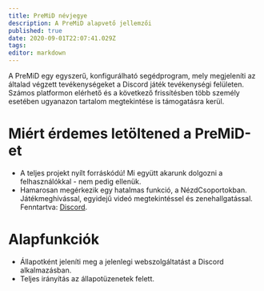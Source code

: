 ```yaml
---
title: PreMiD névjegye
description: A PreMiD alapvető jellemzői
published: true
date: 2020-09-01T22:07:41.029Z
tags:
editor: markdown
---
```


A PreMiD egy egyszerű, konfigurálható segédprogram, mely megjeleníti az általad végzett tevékenységeket a Discord játék tevékenységi felületen. Számos platformon elérhető és a következő frissítésben több személy esetében ugyanazon tartalom megtekintése is támogatásra kerül.

# Miért érdemes letöltened a PreMiD-et
- A teljes projekt nyílt forráskódú! Mi együtt akarunk dolgozni a felhasználókkal - nem pedig ellenük.
- Hamarosan megérkezik egy hatalmas funkció, a NézdCsoportokban. Játékmeghívással, egyidejű videó megtekintéssel és zenehallgatással. Fenntartva: [Discord](https://discordapp.com/).

# Alapfunkciók
- Állapotként jeleníti meg a jelenlegi webszolgáltatást a Discord alkalmazásban.
- Teljes irányítás az állapotüzenetek felett.